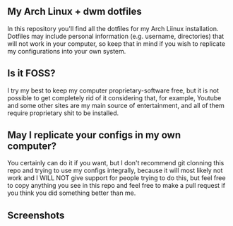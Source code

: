 My Arch Linux + dwm dotfiles
------------
In this repository you'll find all the dotfiles for my Arch Liinux installation. Dotfiles may include personal information (e.g. username, directories) that will not work in your computer, so keep that in mind if you wish to replicate my configurations into your own system.

Is it FOSS?
------------
I try my best to keep my computer proprietary-software free, but it is not possible to get completely rid of it considering that, for example, Youtube and some other sites are my main source of entertainment, and all of them require proprietary shit to be installed.

May I replicate your configs in my own computer?
------------
You certainly can do it if you want, but I don't recommend git clonning this repo and trying to use my configs integrally, because it will most likely not work and I WILL NOT give support for people trying to do this, but feel free to copy anything you see in this repo and feel free to make a pull request if you think you did something better than me.

Screenshots
------------




